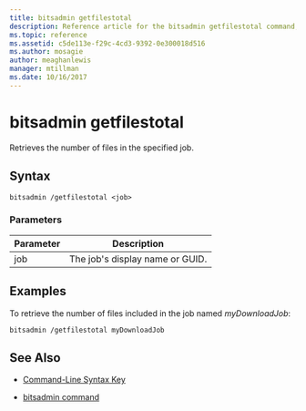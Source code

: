 ```yaml
---
title: bitsadmin getfilestotal
description: Reference article for the bitsadmin getfilestotal command, which retrieves the number of files in the specified job.
ms.topic: reference
ms.assetid: c5de113e-f29c-4cd3-9392-0e300018d516
ms.author: mosagie
author: meaghanlewis
manager: mtillman
ms.date: 10/16/2017
---
```


# bitsadmin getfilestotal

Retrieves the number of files in the specified job.

## Syntax

```
bitsadmin /getfilestotal <job>
```

### Parameters

| Parameter | Description |
| -------------- | -------------- |
| job | The job's display name or GUID. |

## Examples

To retrieve the number of files included in the job named *myDownloadJob*:

```
bitsadmin /getfilestotal myDownloadJob
```

## See Also

- [Command-Line Syntax Key](command-line-syntax-key.md)

- [bitsadmin command](bitsadmin.md)
